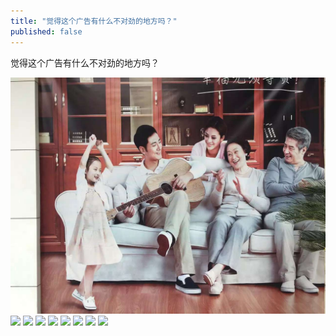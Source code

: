 ```yaml
---
title: "觉得这个广告有什么不对劲的地方吗？"
published: false
---
```

觉得这个广告有什么不对劲的地方吗？

![](./1.jpg)
![](./2.jpg)
![](./3.jpg)
![](./4.jpg)
![](./5.jpg)
![](./6.jpg)
![](./7.jpg)
![](./8.jpg)
![](./9.jpg)
